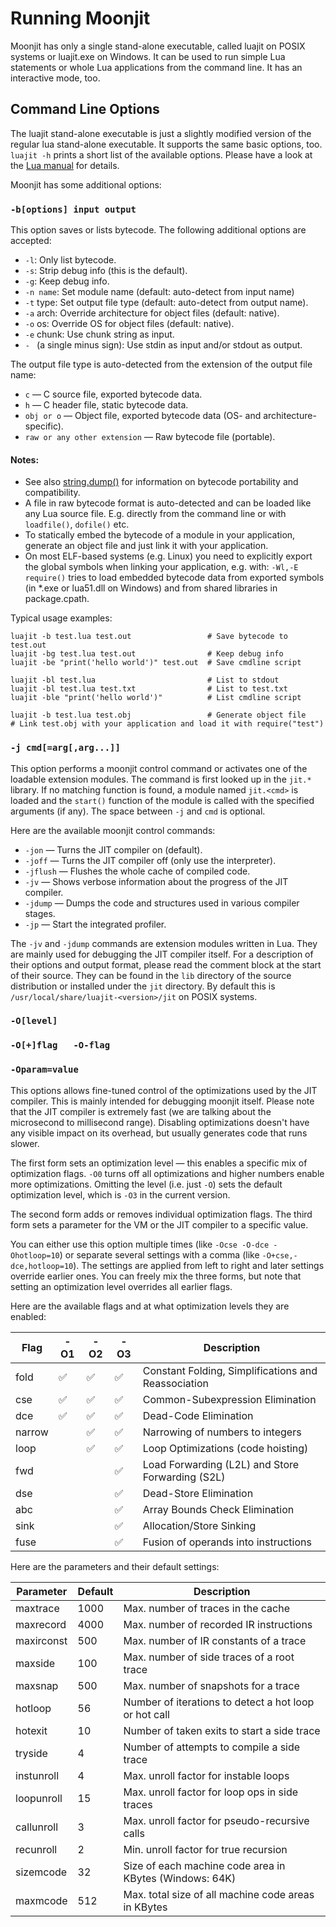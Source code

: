 # Running Moonjit

Moonjit has only a single stand-alone executable, called luajit on POSIX
systems or luajit.exe on Windows. It can be used to run simple Lua statements
or whole Lua applications from the command line. It has an interactive mode,
too.

## Command Line Options

The luajit stand-alone executable is just a slightly modified version of the
regular lua stand-alone executable. It supports the same basic options, too.
`luajit -h` prints a short list of the available options. Please have a look at
the [Lua manual](http://www.lua.org/manual/5.1/manual.html#6) for details.

Moonjit has some additional options: 

<a name="opt_b"></a>
### `-b[options] input output`

This option saves or lists bytecode. The following additional options are
accepted:

* `-l`: Only list bytecode.
* `-s`: Strip debug info (this is the default).
* `-g`: Keep debug info.
* `-n name`: Set module name (default: auto-detect from input name)
* `-t` type: Set output file type (default: auto-detect from output name).
* `-a` arch: Override architecture for object files (default: native).
* `-o` os: Override OS for object files (default: native).
* `-e` chunk: Use chunk string as input.
* `- ` (a single minus sign): Use stdin as input and/or stdout as output.

The output file type is auto-detected from the extension of the output file name: 

* `c` — C source file, exported bytecode data.
* `h` — C header file, static bytecode data.
* `obj or o` — Object file, exported bytecode data (OS- and architecture-specific).
* `raw or any other extension` — Raw bytecode file (portable).

#### Notes:

* See also [string.dump()](extensions.md#string_dump) for information on
  bytecode portability and compatibility.
* A file in raw bytecode format is auto-detected and can be loaded like any Lua
  source file. E.g. directly from the command line or with `loadfile()`, `dofile()`
  etc.
* To statically embed the bytecode of a module in your application, generate an
  object file and just link it with your application.
* On most ELF-based systems (e.g. Linux) you need to explicitly export the
  global symbols when linking your application, e.g. with: `-Wl,-E require()`
  tries to load embedded bytecode data from exported symbols (in \*.exe or
  lua51.dll on Windows) and from shared libraries in package.cpath.

Typical usage examples:

```
luajit -b test.lua test.out                 # Save bytecode to test.out
luajit -bg test.lua test.out                # Keep debug info
luajit -be "print('hello world')" test.out  # Save cmdline script

luajit -bl test.lua                         # List to stdout
luajit -bl test.lua test.txt                # List to test.txt
luajit -ble "print('hello world')"          # List cmdline script

luajit -b test.lua test.obj                 # Generate object file
# Link test.obj with your application and load it with require("test")
```

### `-j cmd[=arg[,arg...]]`

This option performs a moonjit control command or activates one of the loadable
extension modules. The command is first looked up in the `jit.*` library. If no
matching function is found, a module named `jit.<cmd>` is loaded and the
`start()` function of the module is called with the specified arguments (if
any). The space between `-j` and `cmd` is optional.

Here are the available moonjit control commands:

* `-jon` — Turns the JIT compiler on (default).
* `-joff` — Turns the JIT compiler off (only use the interpreter).
* `-jflush` — Flushes the whole cache of compiled code.
* `-jv` — Shows verbose information about the progress of the JIT compiler.
* `-jdump` — Dumps the code and structures used in various compiler stages.
* `-jp` — Start the integrated profiler.

The `-jv` and `-jdump` commands are extension modules written in Lua. They are mainly used for debugging the JIT compiler itself. For a description of their options and output format, please read the comment block at the start of their source. They can be found in the `lib` directory of the source distribution or installed under the `jit` directory. By default this is `/usr/local/share/luajit-<version>/jit` on POSIX systems.

### `-O[level]`
### `-O[+]flag   -O-flag`
### `-Oparam=value`

This options allows fine-tuned control of the optimizations used by the JIT compiler. This is mainly intended for debugging moonjit itself. Please note that the JIT compiler is extremely fast (we are talking about the microsecond to millisecond range). Disabling optimizations doesn't have any visible impact on its overhead, but usually generates code that runs slower.

The first form sets an optimization level — this enables a specific mix of optimization flags. `-O0` turns off all optimizations and higher numbers enable more optimizations. Omitting the level (i.e. just `-O`) sets the default optimization level, which is `-O3` in the current version.

The second form adds or removes individual optimization flags. The third form sets a parameter for the VM or the JIT compiler to a specific value.

You can either use this option multiple times (like `-Ocse -O-dce -Ohotloop=10`) or separate several settings with a comma (like `-O+cse,-dce,hotloop=10`). The settings are applied from left to right and later settings override earlier ones. You can freely mix the three forms, but note that setting an optimization level overrides all earlier flags.

Here are the available flags and at what optimization levels they are enabled:

Flag	| -O1			| -O2			| -O3			| Description
--------|-----------------------|-----------------------|-----------------------|------------
fold	| :white_check_mark:	| :white_check_mark:	| :white_check_mark:	| Constant Folding, Simplifications and Reassociation
cse	| :white_check_mark:	| :white_check_mark:	| :white_check_mark:	| Common-Subexpression Elimination
dce	| :white_check_mark:	| :white_check_mark:	| :white_check_mark:	| Dead-Code Elimination
narrow	|			| :white_check_mark:	| :white_check_mark:	| Narrowing of numbers to integers
loop	|			| :white_check_mark:	| :white_check_mark:	| Loop Optimizations (code hoisting)
fwd	|			|			| :white_check_mark:	| Load Forwarding (L2L) and Store Forwarding (S2L)
dse	|			|			| :white_check_mark:	| Dead-Store Elimination
abc	|			|			| :white_check_mark:	| Array Bounds Check Elimination
sink	|			|			| :white_check_mark:	| Allocation/Store Sinking
fuse	|			|			| :white_check_mark:	| Fusion of operands into instructions

Here are the parameters and their default settings:

Parameter 	| Default 	| Description
----------------|---------------|------------
maxtrace	| 1000		| Max. number of traces in the cache
maxrecord	| 4000		| Max. number of recorded IR instructions
maxirconst	| 500		| Max. number of IR constants of a trace
maxside		| 100		| Max. number of side traces of a root trace
maxsnap		| 500		| Max. number of snapshots for a trace
hotloop		| 56		| Number of iterations to detect a hot loop or hot call
hotexit		| 10		| Number of taken exits to start a side trace
tryside		| 4		| Number of attempts to compile a side trace
instunroll	| 4		| Max. unroll factor for instable loops
loopunroll	| 15		| Max. unroll factor for loop ops in side traces
callunroll	| 3		| Max. unroll factor for pseudo-recursive calls
recunroll	| 2		| Min. unroll factor for true recursion
sizemcode	| 32		| Size of each machine code area in KBytes (Windows: 64K)
maxmcode	| 512		| Max. total size of all machine code areas in KBytes
